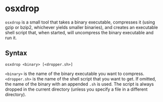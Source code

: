 # osxdrop

`osxdrop` is a small tool that takes a binary executable, compresses it (using gzip or bzip2, whichever yields smaller binaries), and creates an executable shell script that, when started, will uncompress the binary executable and run it.

## Syntax

```
osxdrop <binary> [<dropper.sh>]
```

`<binary>` is the name of the binary executable you want to compress. `<dropper.sh>` is the name of the shell script that you want to get. If omitted, the name of the binary with an appended `.sh` is used. The script is always dropped in the current directory (unless you specify a file in a different directory).
